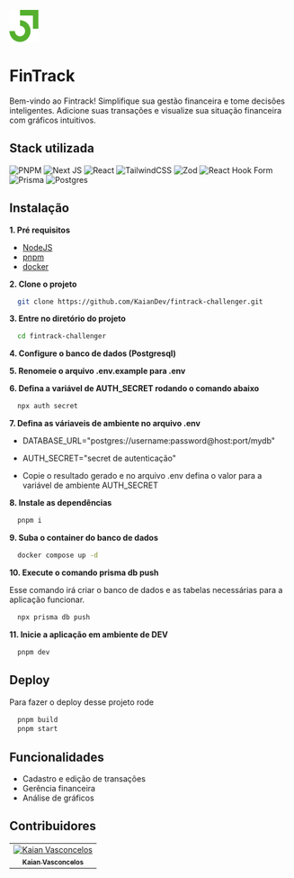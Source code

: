 ![Logo](/public/fintrack-logo.svg)

# FinTrack

Bem-vindo ao Fintrack! Simplifique sua gestão financeira e tome decisões inteligentes. Adicione suas transações e visualize sua situação financeira com gráficos intuitivos.

## Stack utilizada

![PNPM](https://img.shields.io/badge/pnpm-%234a4a4a.svg?style=for-the-badge&logo=pnpm&logoColor=f69220)
![Next JS](https://img.shields.io/badge/Next-black?style=for-the-badge&logo=next.js&logoColor=white)
![React](https://img.shields.io/badge/react-%2320232a.svg?style=for-the-badge&logo=react&logoColor=%2361DAFB)
![TailwindCSS](https://img.shields.io/badge/tailwindcss-%2338B2AC.svg?style=for-the-badge&logo=tailwind-css&logoColor=white)
![Zod](https://img.shields.io/badge/zod-%233068b7.svg?style=for-the-badge&logo=zod&logoColor=white)
![React Hook Form](https://img.shields.io/badge/React%20Hook%20Form-%23EC5990.svg?style=for-the-badge&logo=reacthookform&logoColor=white)
![Prisma](https://img.shields.io/badge/Prisma-3982CE?style=for-the-badge&logo=Prisma&logoColor=white)
![Postgres](https://img.shields.io/badge/postgres-%23316192.svg?style=for-the-badge&logo=postgresql&logoColor=white)

## Instalação

**1. Pré requisitos**

- [NodeJS](https://nodejs.org/en/download/package-manager)
- [pnpm](https://pnpm.io/pt/installation)
- [docker](https://docs.docker.com/get-docker/)

**2. Clone o projeto**

```bash
  git clone https://github.com/KaianDev/fintrack-challenger.git
```

**3. Entre no diretório do projeto**

```bash
  cd fintrack-challenger
```

**4. Configure o banco de dados (Postgresql)**

**5. Renomeie o arquivo .env.example para .env**

**6. Defina a variável de AUTH_SECRET rodando o comando abaixo**

```bash
  npx auth secret
```

**7. Defina as váriaveis de ambiente no arquivo .env**

- DATABASE_URL="postgres://username:password@host:port/mydb"
- AUTH_SECRET="secret de autenticação"

- Copie o resultado gerado e no arquivo .env defina o valor para a variável de ambiente AUTH_SECRET

**8. Instale as dependências**

```bash
  pnpm i
```

**9. Suba o container do banco de dados**
```bash
  docker compose up -d
```

**10. Execute o comando prisma db push**

Esse comando irá criar o banco de dados e as tabelas necessárias para a aplicação funcionar.

```bash
  npx prisma db push
```

**11. Inicie a aplicação em ambiente de DEV**

```bash
  pnpm dev
```

## Deploy

Para fazer o deploy desse projeto rode

```bash
  pnpm build
  pnpm start
```

## Funcionalidades

- Cadastro e edição de transações
- Gerência financeira
- Análise de gráficos

## Contribuidores

<table>
  <tr>
    <td align="center">
      <a href="https://github.com/kaiandev">
        <img src="https://avatars.githubusercontent.com/u/123319433?v=4" width="100px;" alt="Kaian Vasconcelos"/><br>
        <sub>
          <b>Kaian Vasconcelos</b>
        </sub>
      </a>
    </td>
  </tr>
</table>